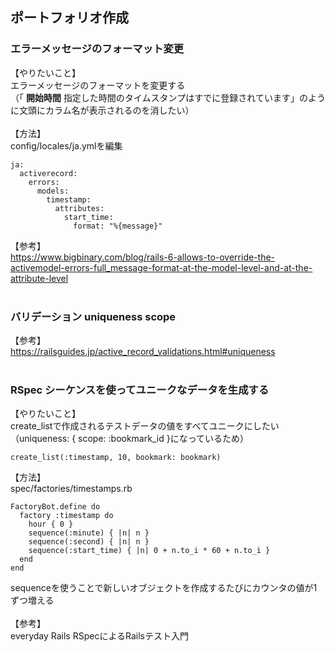 ## ポートフォリオ作成
### エラーメッセージのフォーマット変更<br>

【やりたいこと】<br>
エラーメッセージのフォーマットを変更する<br>
（「 **開始時間** 指定した時間のタイムスタンプはすでに登録されています」のように文頭にカラム名が表示されるのを消したい）<br>
<br>
【方法】<br>
config/locales/ja.ymlを編集

```
ja:
  activerecord:
    errors:
      models:
        timestamp:
          attributes:
            start_time:
              format: "%{message}"
```

【参考】<br>
https://www.bigbinary.com/blog/rails-6-allows-to-override-the-activemodel-errors-full_message-format-at-the-model-level-and-at-the-attribute-level
<br>
<br>
### バリデーション uniqueness scope<br>

【参考】<br>
https://railsguides.jp/active_record_validations.html#uniqueness
<br>
<br>
### RSpec シーケンスを使ってユニークなデータを生成する
【やりたいこと】<br>
create_listで作成されるテストデータの値をすべてユニークにしたい<br>
（uniqueness: { scope: :bookmark_id }になっているため）<br>

```
create_list(:timestamp, 10, bookmark: bookmark)
```

【方法】<br>
spec/factories/timestamps.rb<br>

```
FactoryBot.define do
  factory :timestamp do
    hour { 0 }
    sequence(:minute) { |n| n }
    sequence(:second) { |n| n }
    sequence(:start_time) { |n| 0 + n.to_i * 60 + n.to_i }
  end
end
```

sequenceを使うことで新しいオブジェクトを作成するたびにカウンタの値が1ずつ増える<br>
<br>
【参考】<br>
everyday Rails RSpecによるRailsテスト入門
